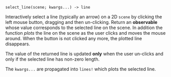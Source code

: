 ```
select_line(scene; kwargs...) -> line
```

Interactively select a line (typically an arrow) on a 2D `scene` by clicking the left mouse button, dragging and then un-clicking. Return an **observable** whose value corresponds to the selected line on the scene. In addition the function *plots* the line on the scene as the user clicks and moves the mouse around. When the button is not clicked any more, the plotted line disappears.

The value of the returned line is updated **only** when the user un-clicks and only if the selected line has non-zero length.

The `kwargs...` are propagated into `lines!` which plots the selected line.
